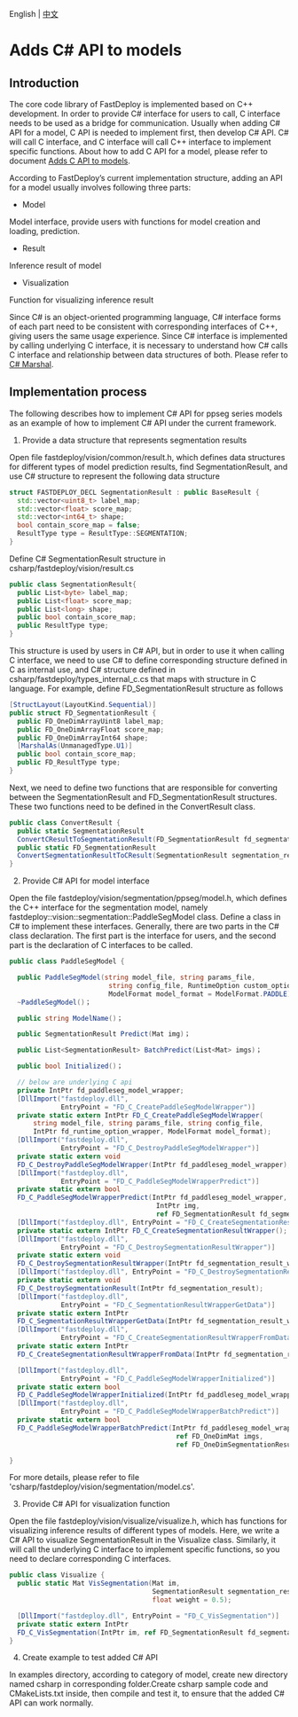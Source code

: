 English | [中文](../../cn/faq/develop_c_sharp_api_for_a_new_model.md)

# Adds C# API to models

## Introduction

The core code library of FastDeploy is implemented based on C++ development. In order to provide C# interface for users to call, C interface needs to be used as a bridge for communication. Usually when adding C# API for a model, C API is needed to implement first, then develop C# API. C# will call C interface, and C interface will call C++ interface to implement specific functions. About how to add C API for a model, please refer to document [Adds C API to models](./develop_c_api_for_a_new_model.md).

According to FastDeploy’s current implementation structure, adding an API for a model usually involves following three parts:

- Model

Model interface, provide users with functions for model creation and loading, prediction.

- Result

Inference result of model

- Visualization

Function for visualizing inference result

Since C# is an object-oriented programming language,  C# interface forms of each part need to be consistent with corresponding interfaces of C++, giving users the same usage experience. Since C# interface is implemented by calling underlying C interface, it is necessary to understand how C# calls C interface and relationship between data structures of both. Please refer to [C# Marshal](https://learn.microsoft.com/en-us/dotnet/framework/interop/marshalling-data-with-platform-invoke).

## Implementation process

The following describes how to implement C# API for ppseg series models as an example of how to implement C# API under the current framework.

1. Provide a data structure that represents segmentation results

Open file fastdeploy/vision/common/result.h, which defines data structures for different types of model prediction results, find SegmentationResult, and use C# structure to represent the following data structure

```c++
struct FASTDEPLOY_DECL SegmentationResult : public BaseResult {
  std::vector<uint8_t> label_map;
  std::vector<float> score_map;
  std::vector<int64_t> shape;
  bool contain_score_map = false;
  ResultType type = ResultType::SEGMENTATION;
}
```

Define C# SegmentationResult structure in csharp/fastdeploy/vision/result.cs

```c#
public class SegmentationResult{
  public List<byte> label_map;
  public List<float> score_map;
  public List<long> shape;
  public bool contain_score_map;
  public ResultType type;
}
```

This structure is used by users in C# API, but in order to use it when calling C interface, we need to use C# to define corresponding structure defined in C as internal use, and C# structure defined in csharp/fastdeploy/types_internal_c.cs that maps with structure in C language. For example, define FD_SegmentationResult structure as follows

```c#
[StructLayout(LayoutKind.Sequential)]
public struct FD_SegmentationResult {
  public FD_OneDimArrayUint8 label_map;
  public FD_OneDimArrayFloat score_map;
  public FD_OneDimArrayInt64 shape;
  [MarshalAs(UnmanagedType.U1)]
  public bool contain_score_map;
  public FD_ResultType type;
}
```

Next, we need to define two functions that are responsible for converting between the SegmentationResult and FD_SegmentationResult structures. These two functions need to be defined in the ConvertResult class.

```c#
public class ConvertResult {
  public static SegmentationResult
  ConvertCResultToSegmentationResult(FD_SegmentationResult fd_segmentation_result);
  public static FD_SegmentationResult
  ConvertSegmentationResultToCResult(SegmentationResult segmentation_result);
}
```

2. Provide C# API for model interface

Open the file fastdeploy/vision/segmentation/ppseg/model.h, which defines the C++ interface for the segmentation model, namely fastdeploy::vision::segmentation::PaddleSegModel class. Define a class in C# to implement these interfaces.
Generally, there are two parts in the C# class declaration. The first part is the interface for users, and the second part is the declaration of C interfaces to be called.

```c#
public class PaddleSegModel {

  public PaddleSegModel(string model_file, string params_file,
                         string config_file, RuntimeOption custom_option = null,
                         ModelFormat model_format = ModelFormat.PADDLE)；
  ~PaddleSegModel()；

  public string ModelName()；

  public SegmentationResult Predict(Mat img)；

  public List<SegmentationResult> BatchPredict(List<Mat> imgs)；

  public bool Initialized()；

  // below are underlying C api
  private IntPtr fd_paddleseg_model_wrapper;
  [DllImport("fastdeploy.dll",
             EntryPoint = "FD_C_CreatePaddleSegModelWrapper")]
  private static extern IntPtr FD_C_CreatePaddleSegModelWrapper(
      string model_file, string params_file, string config_file,
      IntPtr fd_runtime_option_wrapper, ModelFormat model_format);
  [DllImport("fastdeploy.dll",
             EntryPoint = "FD_C_DestroyPaddleSegModelWrapper")]
  private static extern void
  FD_C_DestroyPaddleSegModelWrapper(IntPtr fd_paddleseg_model_wrapper);
  [DllImport("fastdeploy.dll",
             EntryPoint = "FD_C_PaddleSegModelWrapperPredict")]
  private static extern bool
  FD_C_PaddleSegModelWrapperPredict(IntPtr fd_paddleseg_model_wrapper,
                                     IntPtr img,
                                     ref FD_SegmentationResult fd_segmentation_result);
  [DllImport("fastdeploy.dll", EntryPoint = "FD_C_CreateSegmentationResultWrapper")]
  private static extern IntPtr FD_C_CreateSegmentationResultWrapper();
  [DllImport("fastdeploy.dll",
             EntryPoint = "FD_C_DestroySegmentationResultWrapper")]
  private static extern void
  FD_C_DestroySegmentationResultWrapper(IntPtr fd_segmentation_result_wrapper);
  [DllImport("fastdeploy.dll", EntryPoint = "FD_C_DestroySegmentationResult")]
  private static extern void
  FD_C_DestroySegmentationResult(IntPtr fd_segmentation_result);
  [DllImport("fastdeploy.dll",
             EntryPoint = "FD_C_SegmentationResultWrapperGetData")]
  private static extern IntPtr
  FD_C_SegmentationResultWrapperGetData(IntPtr fd_segmentation_result_wrapper);
  [DllImport("fastdeploy.dll",
             EntryPoint = "FD_C_CreateSegmentationResultWrapperFromData")]
  private static extern IntPtr
  FD_C_CreateSegmentationResultWrapperFromData(IntPtr fd_segmentation_result);

  [DllImport("fastdeploy.dll",
             EntryPoint = "FD_C_PaddleSegModelWrapperInitialized")]
  private static extern bool
  FD_C_PaddleSegModelWrapperInitialized(IntPtr fd_paddleseg_model_wrapper);
  [DllImport("fastdeploy.dll",
             EntryPoint = "FD_C_PaddleSegModelWrapperBatchPredict")]
  private static extern bool
  FD_C_PaddleSegModelWrapperBatchPredict(IntPtr fd_paddleseg_model_wrapper,
                                          ref FD_OneDimMat imgs,
                                          ref FD_OneDimSegmentationResult results);

}
```

For more details, please refer to file 'csharp/fastdeploy/vision/segmentation/model.cs'.

3. Provide C# API for visualization function

Open the file fastdeploy/vision/visualize/visualize.h, which has functions for visualizing inference results of different types of models. Here, we write a C# API to visualize SegmentationResult in the Visualize class. Similarly, it will call the underlying C interface to implement specific functions, so you need to declare corresponding C interfaces.

```c#
public class Visualize {
  public static Mat VisSegmentation(Mat im,
                                    SegmentationResult segmentation_result,
                                    float weight = 0.5);

  [DllImport("fastdeploy.dll", EntryPoint = "FD_C_VisSegmentation")]
  private static extern IntPtr
  FD_C_VisSegmentation(IntPtr im, ref FD_SegmentationResult fd_segmentation_result, float weight);
}
```

4. Create example to test added C# API

In examples directory, according to category of model, create new directory named csharp in corresponding folder.Create csharp sample code and CMakeLists.txt inside, then compile and test it, to ensure that the added C# API can work normally.
